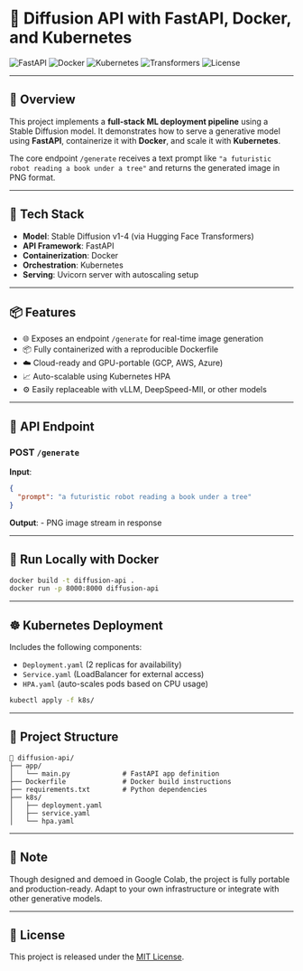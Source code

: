 
# 🧪 Diffusion API with FastAPI, Docker, and Kubernetes

![FastAPI](https://img.shields.io/badge/framework-FastAPI-green)
![Docker](https://img.shields.io/badge/container-Docker-blue)
![Kubernetes](https://img.shields.io/badge/deployment-Kubernetes-success)
![Transformers](https://img.shields.io/badge/model-HuggingFace-orange)
![License](https://img.shields.io/badge/license-MIT-lightgrey)

---

## 🧠 Overview

This project implements a **full-stack ML deployment pipeline** using a Stable Diffusion model. It demonstrates how to serve a generative model using **FastAPI**, containerize it with **Docker**, and scale it with **Kubernetes**.

The core endpoint `/generate` receives a text prompt like `"a futuristic robot reading a book under a tree"` and returns the generated image in PNG format.

---

## 🔧 Tech Stack

- **Model**: Stable Diffusion v1-4 (via Hugging Face Transformers)
- **API Framework**: FastAPI
- **Containerization**: Docker
- **Orchestration**: Kubernetes
- **Serving**: Uvicorn server with autoscaling setup

---

## 📦 Features

- 🌐 Exposes an endpoint `/generate` for real-time image generation
- 📦 Fully containerized with a reproducible Dockerfile
- ☁️ Cloud-ready and GPU-portable (GCP, AWS, Azure)
- 📈 Auto-scalable using Kubernetes HPA
- ⚙️ Easily replaceable with vLLM, DeepSpeed-MII, or other models

---

## 🧪 API Endpoint

### POST `/generate`

**Input**:
```json
{
  "prompt": "a futuristic robot reading a book under a tree"
}
```

**Output**:
    - PNG image stream in response 

---

## 🚀 Run Locally with Docker

```bash
docker build -t diffusion-api .
docker run -p 8000:8000 diffusion-api
```

---

## ☸️ Kubernetes Deployment

Includes the following components:
- `Deployment.yaml` (2 replicas for availability)
- `Service.yaml` (LoadBalancer for external access)
- `HPA.yaml` (auto-scales pods based on CPU usage)

```bash
kubectl apply -f k8s/
```

---

## 📂 Project Structure

```
📁 diffusion-api/
├── app/
│   └── main.py             # FastAPI app definition
├── Dockerfile              # Docker build instructions
├── requirements.txt        # Python dependencies
├── k8s/
│   ├── deployment.yaml
│   ├── service.yaml
│   └── hpa.yaml
```

---

## 📌 Note

Though designed and demoed in Google Colab, the project is fully portable and production-ready. Adapt to your own infrastructure or integrate with other generative models.

---

## 📝 License

This project is released under the [MIT License](LICENSE).
